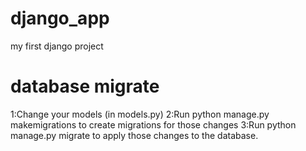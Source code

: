 # django_app
my first django project



# database migrate

1:Change your models (in models.py)
2:Run python manage.py makemigrations to create migrations for those changes
3:Run python manage.py migrate to apply those changes to the database.
